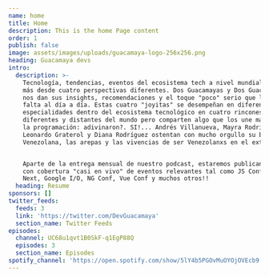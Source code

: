 ```yaml
---
name: home
title: Home
description: This is the home Page content
order: 1
publish: false
image: assets/images/uploads/guacamaya-logo-256x256.png
heading: Guacamaya devs
intro:
  description: >-
    Tecnología, tendencias, eventos del ecosistema tech a nivel mundial y algo
    más desde cuatro perspectivas diferentes. Dos Guacamayas y Dos Guacamayos
    nos dan sus insights, recomendaciones y el toque "poco" serio que le hace
    falta al día a día. Estas cuatro "joyitas" se desempeñan en diferentes
    especialidades dentro del ecosistema tecnológico en cuatro rincones
    diferentes y distantes del mundo pero comparten algo que los une mas allá de
    la programación: adivinaron?. SI!... Andrés Villanueva, Mayra Rodríguez,
    Leonardo Graterol y Diana Rodríguez ostentan con mucho orgullo su bandera
    Venezolana, las arepas y las vivencias de ser Venezolanxs en el exterior.


    Aparte de la entrega mensual de nuestro podcast, estaremos publicando micros
    con cobertura "casi en vivo" de eventos relevantes tal como JS Conf, Google
    Next, Google I/O, NG Conf, Vue Conf y muchos otros!!
  heading: Resume
sponsors: []
twitter_feeds:
  feeds: 3
  link: 'https://twitter.com/DevGuacamaya'
  section_name: Twitter Feeds
episodes:
  channel: UC68u1qvt1B0SkF-q1EgP88Q
  episodes: 3
  section_name: Episodes
spotify_channel: 'https://open.spotify.com/show/5lY4b5PGOvMuOYOjOVEcb9'
---
```


